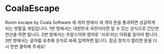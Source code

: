 # CoalaEscape
Room escape by Coala Software
세 개의 방에서 세 개의 문을 통과하면 성공하게 되는 방탈출 게임입니다.
1번 방에서는 대한민국 국민이라면 알 수 있는 상식으로 간단한 연산을 하면 됩니다.
2번 방에서는 프랑스어와 영어로 '사과'라는 어휘를 알아야 합니다.
3번 방에서는 글자를 유추해 숫자로 바꿔 입력하면 됩니다.
잠금 장치가 열리면 문을 다시 한번 클릭해 주세요!

